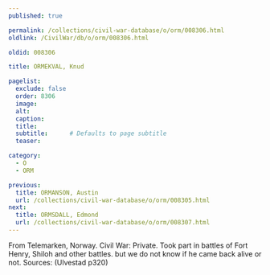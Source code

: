```yaml
---
published: true

permalink: /collections/civil-war-database/o/orm/008306.html
oldlink: /CivilWar/db/o/orm/008306.html

oldid: 008306

title: ORMEKVAL, Knud

pagelist:
  exclude: false
  order: 8306
  image: 
  alt:
  caption:
  title:
  subtitle:      # Defaults to page subtitle
  teaser:

category: 
  - O 
  - ORM

previous:
  title: ORMANSON, Austin
  url: /collections/civil-war-database/o/orm/008305.html  
next:
  title: ORMSDALL, Edmond
  url: /collections/civil-war-database/o/orm/008307.html   
---
```

From Telemarken, Norway. Civil War: Private. Took part in battles of Fort Henry, Shiloh and other battles. but we do not know if he came back alive or not. Sources: (Ulvestad p320)